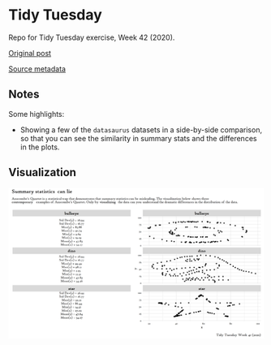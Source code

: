 # Tidy Tuesday
Repo for Tidy Tuesday exercise, Week 42 (2020).

[Original post](http://www.thefunctionalart.com/2016/08/download-datasaurus-never-trust-summary.html)

[Source metadata](https://github.com/rfordatascience/tidytuesday/blob/master/data/2020/2020-10-13/readme.md)

## Notes  

Some highlights:

*  Showing a few of the `datasaurus` datasets in a side-by-side comparison, so that you can see the similarity in summary stats and the differences in the plots.  

## Visualization  

![](https://github.com/mrafa3/tidy_tuesday/blob/master/2020/week42/graphics/datasaurus_viz.png)
